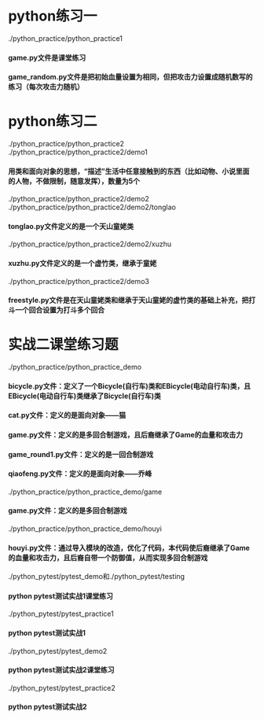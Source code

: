 # python练习一
./python_practice/python_practice1
#### game.py文件是课堂练习
#### game_random.py文件是把初始血量设置为相同，但把攻击力设置成随机数写的练习（每次攻击力随机）
# python练习二
./python_practice/python_practice2
./python_practice/python_practice2/demo1
#### 用类和面向对象的思想，“描述”生活中任意接触到的东西（比如动物、小说里面的人物，不做限制，随意发挥），数量为5个
./python_practice/python_practice2/demo2
./python_practice/python_practice2/demo2/tonglao
#### tonglao.py文件定义的是一个天山童姥类
./python_practice/python_practice2/demo2/xuzhu
#### xuzhu.py文件定义的是一个虚竹类，继承于童姥
./python_practice/python_practice2/demo3
#### freestyle.py文件是在天山童姥类和继承于天山童姥的虚竹类的基础上补充，把打斗一个回合设置为打斗多个回合
# 实战二课堂练习题
./python_practice/python_practice_demo
#### bicycle.py文件：定义了一个Bicycle(自行车)类和EBicycle(电动自行车)类，且EBicycle(电动自行车)类继承了Bicycle(自行车)类
#### cat.py文件：定义的是面向对象——猫
#### game.py文件：定义的是多回合制游戏，且后裔继承了Game的血量和攻击力
#### game_round1.py文件：定义的是一回合制游戏
#### qiaofeng.py文件：定义的是面向对象——乔峰
./python_practice/python_practice_demo/game
#### game.py文件：定义的是多回合制游戏
./python_practice/python_practice_demo/houyi
#### houyi.py文件：通过导入模块的改造，优化了代码，本代码使后裔继承了Game的血量和攻击力，且后裔自带一个防御值，从而实现多回合制游戏

./python_pytest/pytest_demo和./python_pytest/testing
#### python pytest测试实战1课堂练习
./python_pytest/pytest_practice1
#### python pytest测试实战1

./python_pytest/pytest_demo2
#### python pytest测试实战2课堂练习

./python_pytest/pytest_practice2
#### python pytest测试实战2




